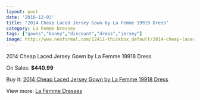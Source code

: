 ```yaml
---
layout: post
date: '2016-12-03'
title: "2014 Cheap Laced Jersey Gown by La Femme 19918 Dress"
category: La Femme Dresses
tags: ["gowns","bonny","discount","dress","jersey"]
image: http://www.neoformal.com/12411-thickbox_default/2014-cheap-laced-jersey-gown-by-la-femme-19918-dress.jpg
---
```

2014 Cheap Laced Jersey Gown by La Femme 19918 Dress

On Sales: **$440.99**
<a href="https://www.neoformal.com/en/la-femme-dresses-2014/4392-2014-cheap-laced-jersey-gown-by-la-femme-19918-dress.html"><amp-img layout="responsive" width="600" height="600" src="//www.neoformal.com/12411-thickbox_default/2014-cheap-laced-jersey-gown-by-la-femme-19918-dress.jpg" alt="2014 Cheap Laced Jersey Gown by La Femme 19918 Dress 0" /></a>
<a href="https://www.neoformal.com/en/la-femme-dresses-2014/4392-2014-cheap-laced-jersey-gown-by-la-femme-19918-dress.html"><amp-img layout="responsive" width="600" height="600" src="//www.neoformal.com/12412-thickbox_default/2014-cheap-laced-jersey-gown-by-la-femme-19918-dress.jpg" alt="2014 Cheap Laced Jersey Gown by La Femme 19918 Dress 1" /></a>
<a href="https://www.neoformal.com/en/la-femme-dresses-2014/4392-2014-cheap-laced-jersey-gown-by-la-femme-19918-dress.html"><amp-img layout="responsive" width="600" height="600" src="//www.neoformal.com/12413-thickbox_default/2014-cheap-laced-jersey-gown-by-la-femme-19918-dress.jpg" alt="2014 Cheap Laced Jersey Gown by La Femme 19918 Dress 2" /></a>
<a href="https://www.neoformal.com/en/la-femme-dresses-2014/4392-2014-cheap-laced-jersey-gown-by-la-femme-19918-dress.html"><amp-img layout="responsive" width="600" height="600" src="//www.neoformal.com/12414-thickbox_default/2014-cheap-laced-jersey-gown-by-la-femme-19918-dress.jpg" alt="2014 Cheap Laced Jersey Gown by La Femme 19918 Dress 3" /></a>

Buy it: [2014 Cheap Laced Jersey Gown by La Femme 19918 Dress](https://www.neoformal.com/en/la-femme-dresses-2014/4392-2014-cheap-laced-jersey-gown-by-la-femme-19918-dress.html "2014 Cheap Laced Jersey Gown by La Femme 19918 Dress")

View more: [La Femme Dresses](https://www.neoformal.com/en/56-la-femme-dresses-2014 "La Femme Dresses")
